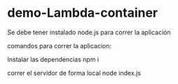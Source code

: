 # demo-Lambda-container

Se debe tener instalado node.js para correr la aplicación

comandos para correr la aplicacion:

Instalar las dependencias 
npm i 

correr el servidor de forma local 
node index.js

